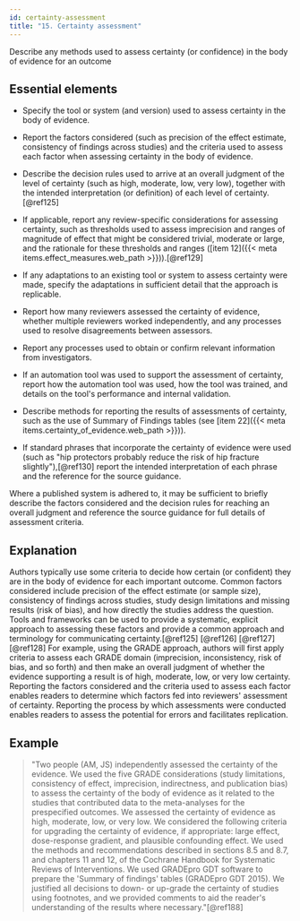 ```yaml
---
id: certainty-assessment
title: "15. Certainty assessment"
---
```


Describe any methods used to assess certainty (or confidence) in the body of evidence for an outcome

## Essential elements

-   Specify the tool or system (and version) used to assess certainty in
    the body of evidence.

-   Report the factors considered (such as precision of the effect
    estimate, consistency of findings across studies) and the criteria
    used to assess each factor when assessing certainty in the body of
    evidence.

-   Describe the decision rules used to arrive at an overall judgment of
    the level of certainty (such as high, moderate, low, very low),
    together with the intended interpretation (or definition) of each
    level of certainty.[@ref125]

-   If applicable, report any review-specific considerations for
    assessing certainty, such as thresholds used to assess imprecision
    and ranges of magnitude of effect that might be considered trivial,
    moderate or large, and the rationale for these thresholds and ranges
    ([item 12]({{< meta items.effect_measures.web_path >}})).[@ref129]

-   If any adaptations to an existing tool or system to assess certainty
    were made, specify the adaptations in sufficient detail that the
    approach is replicable.

-   Report how many reviewers assessed the certainty of evidence,
    whether multiple reviewers worked independently, and any processes
    used to resolve disagreements between assessors.

-   Report any processes used to obtain or confirm relevant information
    from investigators.

-   If an automation tool was used to support the assessment of
    certainty, report how the automation tool was used, how the tool was
    trained, and details on the tool's performance and internal
    validation.

-   Describe methods for reporting the results of assessments of
    certainty, such as the use of Summary of Findings tables (see [item 22]({{< meta items.certainty_of_evidence.web_path >}})).

-   If standard phrases that incorporate the certainty of evidence were
    used (such as "hip protectors probably reduce the risk of hip
    fracture slightly"),[@ref130] report the intended interpretation of
    each phrase and the reference for the source guidance.

Where a published system is adhered to, it may be sufficient to briefly
describe the factors considered and the decision rules for reaching an
overall judgment and reference the source guidance for full details of
assessment criteria.

## Explanation 

Authors typically use some criteria to decide how
certain (or confident) they are in the body of evidence for each
important outcome. Common factors considered include precision of the
effect estimate (or sample size), consistency of findings across
studies, study design limitations and missing results (risk of bias),
and how directly the studies address the question. Tools and frameworks
can be used to provide a systematic, explicit approach to assessing
these factors and provide a common approach and terminology for
communicating certainty.[@ref125] [@ref126] [@ref127] [@ref128] For
example, using the GRADE approach, authors will first apply criteria to
assess each GRADE domain (imprecision, inconsistency, risk of bias, and
so forth) and then make an overall judgment of whether the evidence
supporting a result is of high, moderate, low, or very low certainty.
Reporting the factors considered and the criteria used to assess each
factor enables readers to determine which factors fed into reviewers'
assessment of certainty. Reporting the process by which assessments were
conducted enables readers to assess the potential for errors and
facilitates replication.

## Example

> "Two people (AM, JS) independently assessed the certainty of the
evidence. We used the five GRADE considerations (study limitations,
consistency of effect, imprecision, indirectness, and publication bias)
to assess the certainty of the body of evidence as it related to the
studies that contributed data to the meta-analyses for the prespecified
outcomes. We assessed the certainty of evidence as high, moderate, low,
or very low. We considered the following criteria for upgrading the
certainty of evidence, if appropriate: large effect, dose-response
gradient, and plausible confounding effect. We used the methods and
recommendations described in sections 8.5 and 8.7, and chapters 11 and
12, of the Cochrane Handbook for Systematic Reviews of Interventions. We
used GRADEpro GDT software to prepare the \'Summary of findings\' tables
(GRADEpro GDT 2015). We justified all decisions to down- or up-grade the
certainty of studies using footnotes, and we provided comments to aid
the reader's understanding of the results where necessary."[@ref188]
